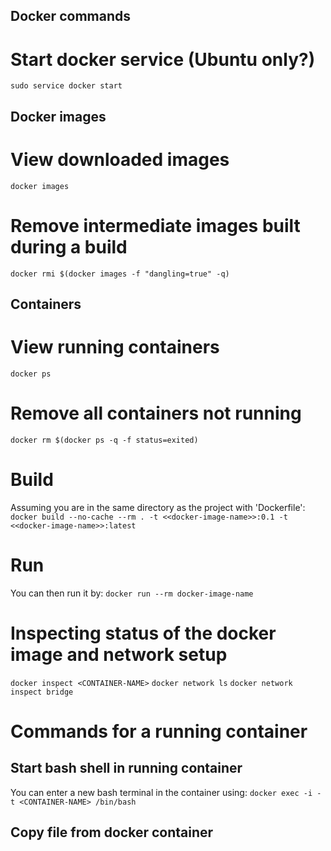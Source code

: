 ## Docker commands
# Start docker service (Ubuntu only?)
`sudo service docker start`

## Docker images
# View downloaded images
`docker images`

# Remove intermediate images built during a build
`docker rmi $(docker images -f "dangling=true" -q)`

## Containers
# View running containers
`docker ps`

# Remove all containers not running
`docker rm $(docker ps -q -f status=exited)`


# Build
Assuming you are in the same directory as the project with 'Dockerfile':
`docker build --no-cache --rm . -t <<docker-image-name>>:0.1 -t <<docker-image-name>>:latest`

# Run
You can then run it by:
`docker run --rm docker-image-name`

# Inspecting status of the docker image and network setup
`docker inspect <CONTAINER-NAME>`
`docker network ls`
`docker network inspect bridge`

# Commands for a running container
## Start bash shell in running container
You can enter a new bash terminal in the container using:
`docker exec -i -t <CONTAINER-NAME> /bin/bash`

## Copy file from docker container

